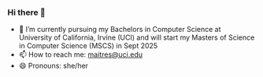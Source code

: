 ### Hi there 👋
- 🔭 I’m currently pursuing my Bachelors in Computer Science at University of California, Irvine (UCI) and will start my Masters of Science in Computer Science (MSCS) in Sept 2025
- 📫 How to reach me: maitres@uci.edu
- 😄 Pronouns: she/her



